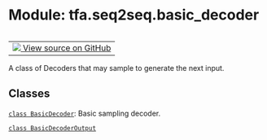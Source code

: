 <div itemscope itemtype="http://developers.google.com/ReferenceObject">
<meta itemprop="name" content="tfa.seq2seq.basic_decoder" />
<meta itemprop="path" content="Stable" />
</div>

# Module: tfa.seq2seq.basic_decoder


<table class="tfo-notebook-buttons tfo-api" align="left">

<td>
  <a target="_blank" href="https://github.com/tensorflow/addons/tree/r0.6/tensorflow_addons/seq2seq/basic_decoder.py">
    <img src="https://www.tensorflow.org/images/GitHub-Mark-32px.png" />
    View source on GitHub
  </a>
</td></table>



A class of Decoders that may sample to generate the next input.

<!-- Placeholder for "Used in" -->


## Classes

[`class BasicDecoder`](../../tfa/seq2seq/BasicDecoder.md): Basic sampling decoder.

[`class BasicDecoderOutput`](../../tfa/seq2seq/BasicDecoderOutput.md)


